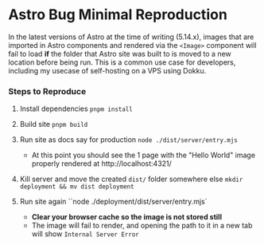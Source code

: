# Astro Bug Minimal Reproduction

In the latest versions of Astro at the time of writing (5.14.x), images that are imported in Astro components and rendered via the `<Image>` component will fail to load **if** the folder that Astro site
was built to is moved to a new location before being run. This is a common use case for developers, including my usecase of self-hosting on a VPS using Dokku.

### Steps to Reproduce

1. Install dependencies `pnpm install`

2. Build site `pnpm build`

3. Run site as docs say for production `node ./dist/server/entry.mjs`
    - At this point you should see the 1 page with the "Hello World" image properly rendered at http://localhost:4321/

3. Kill server and move the created `dist/` folder somewhere else `mkdir deployment && mv dist deployment`

4. Run site again ``node ./deployment/dist/server/entry.mjs`
    - **Clear your browser cache so the image is not stored still**
    - The image will fail to render, and opening the path to it in a new tab will show `Internal Server Error`